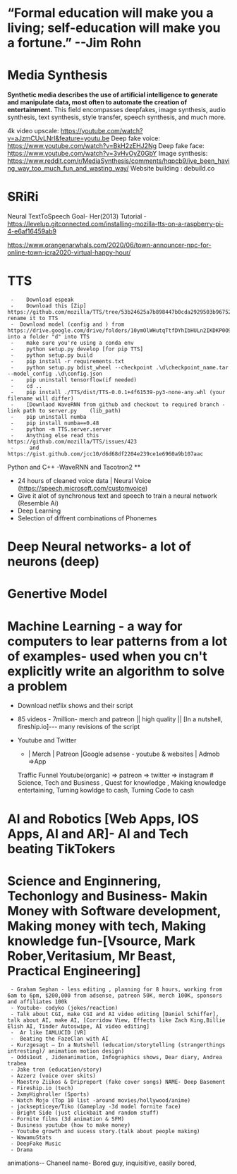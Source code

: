 # “Formal education will make you a living; self-education will make you a fortune.” --Jim Rohn
# Media Synthesis
**Synthetic media describes the use of artificial intelligence to generate and manipulate data, most often to automate the creation of entertainment.**
This field encompasses deepfakes, image synthesis, audio synthesis, text synthesis, style transfer, speech synthesis, and much more.

4k video upscale: https://youtube.com/watch?v=aJzmCUvLNrI&feature=youtu.be
Deep fake voice:  https://www.youtube.com/watch?v=BkH2zEHJ2Ng
Deep fake face: https://www.youtube.com/watch?v=3vHvOyZ0GbY
Image synthesis: https://www.reddit.com/r/MediaSynthesis/comments/hqpcb9/ive_been_having_way_too_much_fun_and_wasting_way/
Website building : debuild.co



# ~~S~~RiRi
Neural TextToSpeech 
Goal- Her(2013)
Tutorial - https://levelup.gitconnected.com/installing-mozilla-tts-on-a-raspberry-pi-4-e6af16459ab9

https://www.orangenarwhals.com/2020/06/town-announcer-npc-for-online-town-icra2020-virtual-happy-hour/

# TTS
     -    Download espeak
     -    Download this [Zip] https://github.com/mozilla/TTS/tree/53b24625a7b898447b0cda2929503b96752d9eae rename it to TTS
     -  Download model (config and ) from  https://drive.google.com/drive/folders/10ymOlWHutqTtfDYhIbHULn2IKDKP0O9m into a folder "d" into TTS
     -    make sure you're using a conda env
     -    python setup.py develop [for pip TTS]
     -    python setup.py build
     -    pip install -r requirements.txt
     -    python setup.py bdist_wheel --checkpoint .\d\checkpoint_name.tar --model_config .\d\config.json
     -    pip uninstall tensorflow(if needed)
     -    cd ..
     -    pip install ./TTS/dist/TTS-0.0.1+4f61539-py3-none-any.whl (your filename will differ)
     -    [Downlaod WaveRNN from github and checkout to required branch - link path to server.py    (lib_path)
     -    pip uninstall numba
     -    pip install numba==0.48
     -    python -m TTS.server.server
     -    Anything else read this https://github.com/mozilla/TTS/issues/423
     -     and https://gist.github.com/jcc10/d6d68df2204e239ce1e6960a9b107aac


Python and C++
-WaveRNN and Tacotron2 **

- 24 hours of cleaned voice data | Neural Voice
(https://speech.microsoft.com/customvoice)
- Give it alot of synchronous text and speech to train a neural network (Resemble Ai)
- Deep Learning
- Selection of diffrent combinations of  Phonemes


# Deep Neural networks- a lot of neurons (deep) 
# Genertive Model
# Machine Learning - a way for computers to lear patterns from a lot of examples- used when you cn't explicitly write an algorithm to solve a problem 
- Download netflix shows and their script
- 85 videos - 7million- merch and patreon || high quality || [In a nutshell, fireship.io]--- many revisions of the script

- Youtube and Twitter
    -  | Merch | Patreon |Google adsense - youtube & websites | Admob =>App

    Traffic Funnel
     Youtube(organic) => patreon
                      => twitter => instagram
                       # Science, Tech and Business , Quest for knowledge , Making knowledge entertaining, Turning kowldge to cash, Turning Code to cash

# AI and Robotics [Web Apps, IOS Apps, AI and AR]- AI and Tech beating TikTokers
# Science and Enginnering, Techonlogy and Business- Makin Money with Software development, Making money with tech, Making knowledge fun-[Vsource, Mark Rober,Veritasium, Mr Beast, Practical Engineering] 
     - Graham Sephan - less editing , planning for 8 hours, working from 6am to 6pm, $200,000 from adsense, patreon 50K, merch 100K, sponsors and affiliates 100k
     - Youtube- codyko (jokes/reaction)
     - Talk about CGI, make CGI and AI video editing [Daniel Schiffer], talk about AI, make AI, [Corridow View, Effects like Zach King,Billie Elish AI, Tinder Autoswipe, AI video editing]
     -  Ar like IAMLUCID [VR]
     -  Beating the FazeClan with AI
     - Kurzgesagt – In a Nutshell (education/storytelling (strangerthings intresting)/ animation motion design)
     - Odds1out , Jidenanimation, Infographics shows, Dear diary, Andrea trabea
     - Jake tren (education/story)
     - Azzerz (voice over skits)
     - Maestro Ziikos & Dripreport (fake cover songs) NAME- Deep Basement
     - Fireship.io (tech)
     - JxmyHighroller (Sports)
     - Watch Mojo (Top 10 list -around movies/hollywood/anime)
     - jacksepticeye/Tiko (Gameplay -3d model fornite face)
     - Bright Side (just clickbait and random stuff)
     - Fornite films (3d animation & SFM)
     - Business youtube (how to make money)
     - Youtube growth and sucess story.(talk about people making)
     - WawamuStats
     - DeepFake Music
     - Drama
animations--
Chaneel name- Bored guy, inquisitive, easily bored, 

